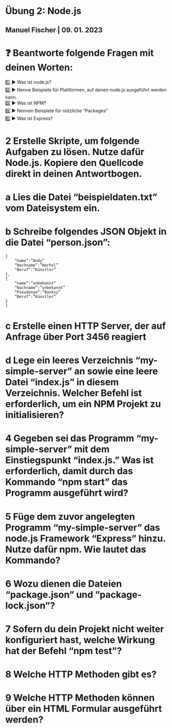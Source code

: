 # Übung 2: Node.js

## Manuel Fischer | 09. 01. 2023

# :question: Beantworte folgende Fragen mit deinen Worten:

:one: :arrow_forward: Was ist node.js? <br>
:two: :arrow_forward: Nenne Beispiele für Plattformen, auf denen node.js ausgeführt werden kann.<br>
:three: :arrow_forward: Was ist NPM?<br>
:four: :arrow_forward: Nennen Beispiele für nützliche “Packages”<br>
:five: :arrow_forward: Was ist Express?<br>

# 2 Erstelle Skripte, um folgende Aufgaben zu lösen. Nutze dafür Node.js. Kopiere den Quellcode direkt in deinen Antwortbogen.

# a Lies die Datei “beispieldaten.txt” vom Dateisystem ein.

# b Schreibe folgendes JSON Objekt in die Datei “person.json”:

```[
{
    “name”:”Andy”
    “Nachname”:”Warhol”
    “Beruf”:”Künstler”
},
{
    “name”:”unbekannt”
    “Nachname”:”unbekannt”
    “Pseudonym”:”Banksy”
    “Beruf”:”Künstler”
}
]
```

# c Erstelle einen HTTP Server, der auf Anfrage über Port 3456 reagiert

# d Lege ein leeres Verzeichnis “my-simple-server” an sowie eine leere Datei “index.js” in diesem Verzeichnis. Welcher Befehl ist erforderlich, um ein NPM Projekt zu initialisieren?

# 4 Gegeben sei das Programm “my-simple-server” mit dem Einstiegspunkt “index.js.” Was ist erforderlich, damit durch das Kommando “npm start” das Programm ausgeführt wird?

# 5 Füge dem zuvor angelegten Programm “my-simple-server” das node.js Framework “Express” hinzu. Nutze dafür npm. Wie lautet das Kommando?

# 6 Wozu dienen die Dateien “package.json” und ”package-lock.json”?

# 7 Sofern du dein Projekt nicht weiter konfiguriert hast, welche Wirkung hat der Befehl “npm test”?

# 8 Welche HTTP Methoden gibt es?

# 9 Welche HTTP Methoden können über ein HTML Formular ausgeführt werden?
